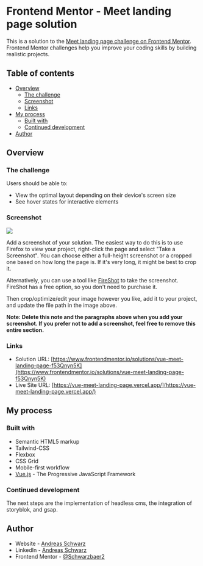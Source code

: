# Frontend Mentor - Meet landing page solution

This is a solution to the [Meet landing page challenge on Frontend Mentor](https://www.frontendmentor.io/challenges/meet-landing-page-rbTDS6OUR). Frontend Mentor challenges help you improve your coding skills by building realistic projects.

## Table of contents

- [Overview](#overview)
  - [The challenge](#the-challenge)
  - [Screenshot](#screenshot)
  - [Links](#links)
- [My process](#my-process)
  - [Built with](#built-with)
  - [Continued development](#continued-development)
- [Author](#author)

## Overview

### The challenge

Users should be able to:

- View the optimal layout depending on their device's screen size
- See hover states for interactive elements

### Screenshot

![](./screenshot.jpg)

Add a screenshot of your solution. The easiest way to do this is to use Firefox to view your project, right-click the page and select "Take a Screenshot". You can choose either a full-height screenshot or a cropped one based on how long the page is. If it's very long, it might be best to crop it.

Alternatively, you can use a tool like [FireShot](https://getfireshot.com/) to take the screenshot. FireShot has a free option, so you don't need to purchase it.

Then crop/optimize/edit your image however you like, add it to your project, and update the file path in the image above.

**Note: Delete this note and the paragraphs above when you add your screenshot. If you prefer not to add a screenshot, feel free to remove this entire section.**

### Links

- Solution URL: [https://www.frontendmentor.io/solutions/vue-meet-landing-page-f53Qnyn5K](https://www.frontendmentor.io/solutions/vue-meet-landing-page-f53Qnyn5K)
- Live Site URL: [https://vue-meet-landing-page.vercel.app/](https://vue-meet-landing-page.vercel.app/)

## My process

### Built with

- Semantic HTML5 markup
- Tailwind-CSS
- Flexbox
- CSS Grid
- Mobile-first workflow
- [Vue.js](https://vuejs.org/) - The Progressive JavaScript Framework

### Continued development

The next steps are the implementation of headless cms, the integration of storyblok, and gsap.

## Author

- Website - [Andreas Schwarz](https://andreas-schwarz.dev/)
- LinkedIn - [Andreas Schwarz](https://www.linkedin.com/in/andreas-schwarz-20/)
- Frontend Mentor - [@Schwarzbaer2](https://www.frontendmentor.io/profile/Schwarzbaer2)
